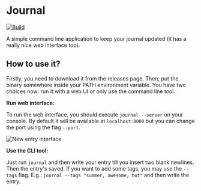 # Journal

[![Build](https://img.shields.io/travis/hacdias/journal.svg?style=flat-square)](https://travis-ci.org/hacdias/journal)

A simple command line application to keep your journal updated (it has a really nice web interface too).

## How to use it?

Firstly, you need to download it from the releases page. Then, put the binary somewhere inside your PATH environment variable. You have two choices now: run it with a web UI or only use the command line tool.

**Run web interface:**

To run the web interface, you should execute ```journal --server``` on your console. By default it will be available at ```localhost:8080``` but you can change the port using the flag ```--port```.

![New entry interface](https://cloud.githubusercontent.com/assets/5447088/16109858/eb5af042-33a2-11e6-9c38-47d8e940900a.png)


**Use the CLI tool:**

Just run ```journal``` and then write your entry till you insert two blank newlines. Then the entry's saved. If you want to add some tags, you may use the ```--tags``` flag. E.g.: ```journal --tags "summer, awesome, hot"``` and then write the entry.
